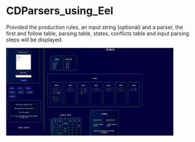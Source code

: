 # CDParsers_using_Eel

Provided the production rules, an input string (optional) and a parser, the first and follow table, parsing table, states, conflicts table and input parsing steps will be displayed.


<img src="https://github.com/Karancse/CDParsers_using_Eel/blob/main/screenshots/sample1.JPG" width="90%" title="screenshot">
